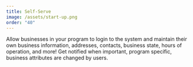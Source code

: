 ```yaml
---
title: Self-Serve
image: /assets/start-up.png
order: "40"
---
```

Allow businesses in your program to login to the system and maintain their own business information, addresses, contacts, business state, hours of operation, and more! Get notified when important, program specific, business attributes are changed by users.

